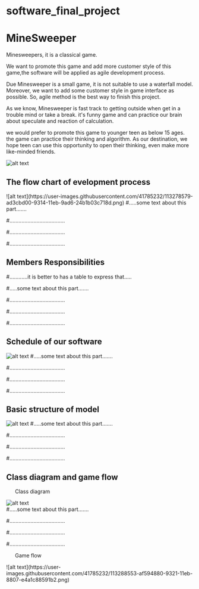 # software_final_project

<h1>MineSweeper</h1>
 

Minesweepers, it is a classical game. 

We want to promote this game and add more customer style of this game,the software will be applied as agile development process. 

Due Minesweeper is a small game, it is not suitable to use a waterfall model. Moreover, we want to add some customer style in game interface as possible. So, agile method is the best way to finish this project. 

As we know, Minesweeper is fast track to getting outside when get in a trouble mind or take a break. it's funny game and can practice our brain about speculate and reaction of calculation. 

we would prefer to promote this game to younger teen as below 15 ages. the game can practice their thinking and algorithm. As our destination, we hope teen can use this opportunity to open their thinking, even make more like-minded friends.  

![alt text](https://user-images.githubusercontent.com/41785232/113291359-820e9980-9325-11eb-89fd-81527d2c2105.png)
 
 
 
 
<h2>The flow chart of evelopment process</h2>
![alt text](https://user-images.githubusercontent.com/41785232/113278579-ad3cbd00-9314-11eb-9ad6-24b1b03c718d.png)
#.....some text about this part.......

#.....................................

#.....................................

#..................................... 

 
<h2>Members Responsibilities</h2>
#............it is better to has a table to express that.....

#.....some text about this part.......

#.....................................

#.....................................

#..................................... 
 
 
 
 
 
 
<h2>Schedule of our software</h2>

![alt text](https://user-images.githubusercontent.com/41785232/113278930-191f2580-9315-11eb-867c-a2380e7bf04b.png)
#.....some text about this part.......

#.....................................

#.....................................

#..................................... 
 
 
 
<h2>Basic structure of model</h2>

![alt text](https://user-images.githubusercontent.com/41785232/113290061-ab2e2a80-9323-11eb-9073-757c2e8afbf3.png)
#.....some text about this part.......

#.....................................

#.....................................

#..................................... 
 
 
<h2>Class diagram and game flow</h2>
<ul>Class diagram</ul>

![alt text](https://user-images.githubusercontent.com/41785232/113287056-9cde0f80-931f-11eb-8995-a8be4f761703.png)  
#.....some text about this part.......

#.....................................

#.....................................

#..................................... 
 
 
<ul>Game flow</ul>
![alt text](https://user-images.githubusercontent.com/41785232/113288553-af594880-9321-11eb-8807-e4a1c88591b2.png)
   
 
 


 


 

  

